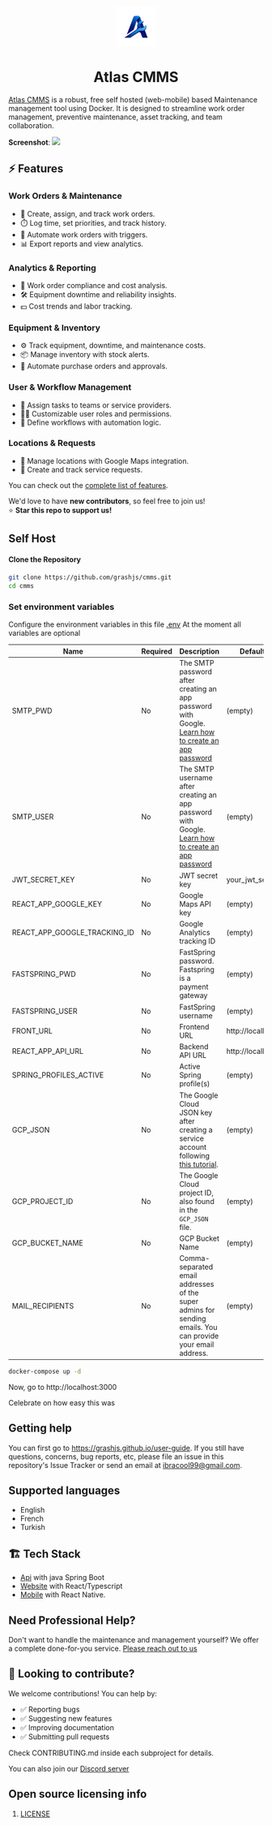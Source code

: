 <p align="center"><img src="frontend/public/static/images/logo/logo.png" width="80"></p>
<h1 align="center">Atlas CMMS</h1>

[Atlas CMMS](https://github.com/grashjs/cmms) is a robust, free self hosted (web-mobile) based Maintenance management
tool using Docker. It is designed to streamline work order management, preventive maintenance, asset tracking, and team
collaboration.

**Screenshot**:
![](https://i.ibb.co/7tGYCtv/Screenshot-502.png)

## ⚡ **Features**

### Work Orders & Maintenance

- 📝 Create, assign, and track work orders.
- ⏱️ Log time, set priorities, and track history.
- 🤖 Automate work orders with triggers.
- 📊 Export reports and view analytics.

### Analytics & Reporting

- 💼 Work order compliance and cost analysis.
- 🛠️ Equipment downtime and reliability insights.
- 💵 Cost trends and labor tracking.

### Equipment & Inventory

- ⚙️ Track equipment, downtime, and maintenance costs.
- 📦 Manage inventory with stock alerts.
- 🛒 Automate purchase orders and approvals.

### User & Workflow Management

- 👥 Assign tasks to teams or service providers.
- 🧑‍💼 Customizable user roles and permissions.
- 🔄 Define workflows with automation logic.

### Locations & Requests

- 📍 Manage locations with Google Maps integration.
- 📑 Create and track service requests.

You can check out the [complete list of features](api/Current%20features.pdf).

We'd love to have **new contributors**, so feel free to join us!  
⭐ **Star this repo to support us!**

## Self Host

#### Clone the Repository

```sh
git clone https://github.com/grashjs/cmms.git
cd cmms
```

### Set environment variables

Configure the environment variables in this file [.env](.env)
At the moment all variables are optional

| Name                         | Required | Description                                                                                                                                                                         | Default Value          |
|------------------------------|----------|-------------------------------------------------------------------------------------------------------------------------------------------------------------------------------------|------------------------|
| SMTP_PWD                     | No       | The SMTP password after creating an app password with Google. [Learn how to create an app password](https://support.google.com/accounts/answer/185833?hl=en)                        | (empty)                |
| SMTP_USER                    | No       | The SMTP username after creating an app password with Google. [Learn how to create an app password](https://support.google.com/accounts/answer/185833?hl=en)                        | (empty)                |
| JWT_SECRET_KEY               | No       | JWT secret key                                                                                                                                                                      | your_jwt_secret        |
| REACT_APP_GOOGLE_KEY         | No       | Google Maps API key                                                                                                                                                                 | (empty)                |
| REACT_APP_GOOGLE_TRACKING_ID | No       | Google Analytics tracking ID                                                                                                                                                        | (empty)                |
| FASTSPRING_PWD               | No       | FastSpring password. Fastspring is a payment gateway                                                                                                                                | (empty)                |
| FASTSPRING_USER              | No       | FastSpring username                                                                                                                                                                 | (empty)                |
| FRONT_URL                    | No       | Frontend URL                                                                                                                                                                        | http://localhost:3000  |
| REACT_APP_API_URL            | No       | Backend API URL                                                                                                                                                                     | http://localhost:8080/ |
| SPRING_PROFILES_ACTIVE       | No       | Active Spring profile(s)                                                                                                                                                            | (empty)                |
| GCP_JSON                     | No       | The Google Cloud JSON key after creating a service account following [this tutorial](https://medium.com/@raviyasas/spring-boot-file-upload-with-google-cloud-storage-5445ed91f5bc). | (empty)                |
| GCP_PROJECT_ID               | No       | The Google Cloud project ID, also found in the `GCP_JSON` file.                                                                                                                     | (empty)                |
| GCP_BUCKET_NAME              | No       | GCP Bucket Name                                                                                                                                                                     | (empty)                |
| MAIL_RECIPIENTS              | No       | Comma-separated email addresses of the super admins for sending emails. You can provide your email address.                                                                         | (empty)                |

```sh
docker-compose up -d
```

Now, go to http://localhost:3000

Celebrate on how easy this was

## Getting help

You can first go to https://grashjs.github.io/user-guide.
If you still have questions, concerns, bug reports, etc, please file an issue in this repository's Issue Tracker or send
an
email at [ibracool99@gmail.com](mailto:ibracool99@gmail.com).

## Supported languages

- English
- French
- Turkish

## 🏗️ **Tech Stack**

- [Api](api) with java Spring Boot
- [Website](frontend) with React/Typescript
- [Mobile](mobile) with React Native.

## Need Professional Help?

Don't want to handle the maintenance and management yourself? We offer a complete done-for-you
service. [Please reach out to us](mailto:ibracool99@gmail.com)

## 🤝 Looking to contribute?

We welcome contributions! You can help by:

- ✅ Reporting bugs
- ✅ Suggesting new features
- ✅ Improving documentation
- ✅ Submitting pull requests

Check CONTRIBUTING.md inside each subproject for details.

You can also join our [Discord server](https://discord.gg/A6eMSNwg)

## Open source licensing info

1) [LICENSE](LICENSE)
